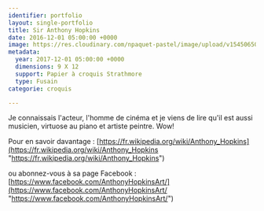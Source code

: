 ```yaml
---
identifier: portfolio
layout: single-portfolio
title: Sir Anthony Hopkins
date: 2016-12-01 05:00:00 +0000
image: https://res.cloudinary.com/npaquet-pastel/image/upload/v1545065057/DSC03250.jpg
metadata:
  year: 2017-12-01 05:00:00 +0000
  dimensions: 9 X 12
  support: Papier à croquis Strathmore
  type: Fusain
categorie: croquis

---
```

Je connaissais l'acteur, l'homme de cinéma et je viens de lire qu'il est aussi musicien, virtuose au piano et artiste peintre. Wow!

Pour en savoir davantage : [https://fr.wikipedia.org/wiki/Anthony_Hopkins](https://fr.wikipedia.org/wiki/Anthony_Hopkins "https://fr.wikipedia.org/wiki/Anthony_Hopkins")

ou abonnez-vous à sa page Facebook : [https://www.facebook.com/AnthonyHopkinsArt/](https://www.facebook.com/AnthonyHopkinsArt/ "https://www.facebook.com/AnthonyHopkinsArt/")